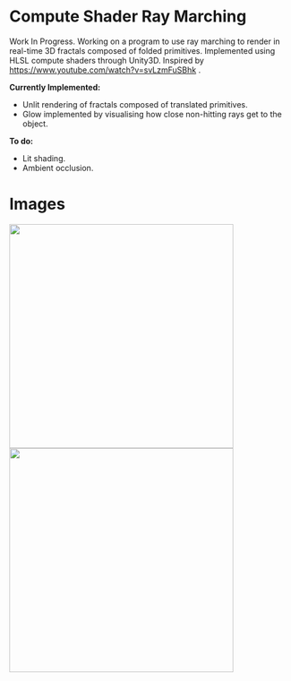 # Compute Shader Ray Marching
Work In Progress. Working on a program to use ray marching to render in real-time 3D fractals composed of folded primitives. Implemented using HLSL compute shaders through Unity3D. Inspired by https://www.youtube.com/watch?v=svLzmFuSBhk .

**Currently Implemented:**
- Unlit rendering of fractals composed of translated primitives.
- Glow implemented by visualising how close non-hitting rays get to the object.

**To do:**
- Lit shading.
- Ambient occlusion.

# Images

<img src="https://raw.github.com/akoreman/WIP-Compute-Shader-Ray-Marching/main/images/Spheres.PNG" width="400">  

<img src="https://raw.github.com/akoreman/WIP-Compute-Shader-Ray-Marching/main/images/Tetra.PNG" width="400">  
